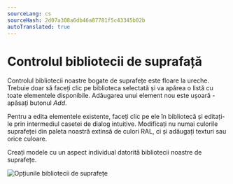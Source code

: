 ```yaml
---
sourceLang: cs
sourceHash: 2d07a308a6db46a87781f5c43345b02b
autoTranslated: true
---
```


# Controlul bibliotecii de suprafață

Controlul bibliotecii noastre bogate de suprafețe este floare la ureche. Trebuie doar să faceți clic pe biblioteca selectată și va apărea o listă cu toate elementele disponibile. Adăugarea unui element nou este ușoară - apăsați butonul *Add*.

Pentru a edita elementele existente, faceți clic pe ele în bibliotecă și editați-le prin intermediul casetei de dialog intuitive. Modificați nu numai culorile suprafeței din paleta noastră extinsă de culori RAL, ci și adăugați texturi sau orice culoare.

Creați modele cu un aspect individual datorită bibliotecii noastre de suprafețe.

![Opțiunile bibliotecii de suprafețe](img/surfaceLibrary.gif)